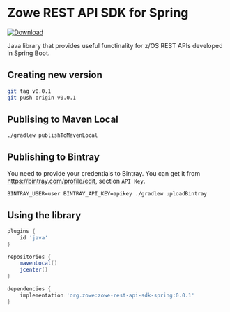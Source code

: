 # Zowe REST API SDK for Spring

[![Download](https://api.bintray.com/packages/plavjanik/zowe/zowe-rest-api-sdk-spring/images/download.svg)](https://bintray.com/plavjanik/zowe/zowe-rest-api-sdk-spring/_latestVersion)

Java library that provides useful functinality for z/OS REST APIs developed in Spring Boot.

## Creating new version

```bash
git tag v0.0.1
git push origin v0.0.1
```

## Publising to Maven Local

`./gradlew publishToMavenLocal`

## Publishing to Bintray

You need to provide your credentials to Bintray. You can get it from <https://bintray.com/profile/edit>, section `API Key`.

`BINTRAY_USER=user BINTRAY_API_KEY=apikey ./gradlew uploadBintray`

## Using the library

```gradle
plugins {
    id 'java'
}

repositories {
    mavenLocal()
    jcenter()
}

dependencies {
    implementation 'org.zowe:zowe-rest-api-sdk-spring:0.0.1'
}
```
